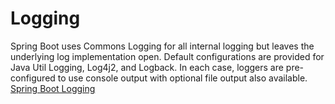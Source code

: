# Logging
Spring Boot uses Commons Logging for all internal logging but leaves the underlying log implementation open. Default configurations are provided for Java Util Logging, Log4j2, and Logback. In each case, loggers are pre-configured to use console output with optional file output also available.
[Spring Boot Logging](https://docs.spring.io/spring-boot/docs/current/reference/html/features.html#features.logging)

